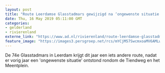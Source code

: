 ```yaml
---
layout: post
title: "Route Leerdamse Glasstadmars gewijzigd na ‘ongewenste situatie vorig jaar’"
date: Thu, 16 May 2019 05:11:00 GMT
categories: 
- gelderland 
- rivierenland 
externe_link: "https://www.ad.nl/rivierenland/route-leerdamse-glasstadmars-gewijzigd-na-ongewenste-situatie-vorig-jaar~a5909afb/"
feature_image: "https://images3.persgroep.net/rcs/mYCjM57SwcmxoaMV6AMLwf-Z9C8/diocontent/148431257/_fitwidth/400/?appId=21791a8992982cd8da851550a453bd7f&quality=0.7"
---
```


De 74e Glasstadmars in Leerdam krijgt dit jaar een iets andere route, nadat er vorig jaar een 'ongewenste situatie’ ontstond rondom de Tiendweg en het Meentplein.
